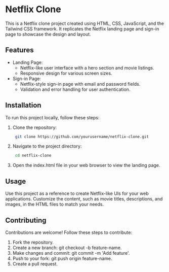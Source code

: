 # Netflix Clone

This is a Netflix clone project created using HTML, CSS, JavaScript, and the Tailwind CSS framework. It replicates the Netflix landing page and sign-in page to showcase the design and layout.

## Features

- Landing Page:
  - Netflix-like user interface with a hero section and movie listings.
  - Responsive design for various screen sizes.
- Sign-in Page:
  - Netflix-style sign-in page with email and password fields.
  - Validation and error handling for user authentication.


## Installation

To run this project locally, follow these steps:

1. Clone the repository:

   ```bash
    git clone https://github.com/yourusername/netflix-clone.git

2. Navigate to the project directory:

   ```bash
    cd netflix-clone

3. Open the index.html file in your web browser to view the landing page.


## Usage

Use this project as a reference to create Netflix-like UIs for your web applications. Customize the content, such as movie titles, descriptions, and images, in the HTML files to match your needs.

## Contributing

Contributions are welcome! Follow these steps to contribute:

1. Fork the repository.
2. Create a new branch: git checkout -b feature-name.
3. Make changes and commit: git commit -m 'Add feature'.
4. Push to your fork: git push origin feature-name.
5. Create a pull request.